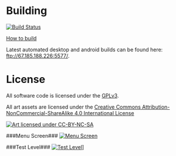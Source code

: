 Building
========

[![Build Status](https://travis-ci.org/SweatyReptile/loser.svg?branch=develop)](https://travis-ci.org/SweatyReptile/loser)

[How to build](https://github.com/SweatyReptile/loser/wiki/Building)

Latest automated desktop and android builds can be found here: ftp://67.185.188.226:5577/.

License
=======

All software code is licensed under the [GPLv3](https://www.gnu.org/licenses/gpl.html).

All art assets are licensed under the [Creative Commons Attribution-NonCommercial-ShareAlike 4.0 International License](http://creativecommons.org/licenses/by-nc-sa/4.0/)

[![Art licensed under CC-BY-NC-SA](http://i.creativecommons.org/l/by-nc-sa/4.0/88x31.png)](http://creativecommons.org/licenses/by-nc-sa/4.0/)

###Menu Screen###
<a href="http://mnmn.me/duck.webm" target=“_blank”>![Menu Screen](http://mnmn.me/duckplay.gif)</a>

###Test Level###
<a href="http://mnmn.me/duck1.webm" target=“_blank”>![Test Level](http://mnmn.me/duck1play.gif)]</a>
